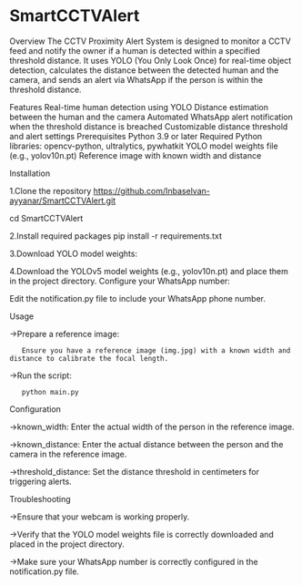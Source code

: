 # SmartCCTVAlert

Overview
The CCTV Proximity Alert System is designed to monitor a CCTV feed and notify the owner if a human is detected within a specified threshold distance. It uses YOLO (You Only Look Once) for real-time object detection, calculates the distance between the detected human and the camera, and sends an alert via WhatsApp if the person is within the threshold distance.

Features
Real-time human detection using YOLO
Distance estimation between the human and the camera
Automated WhatsApp alert notification when the threshold distance is breached
Customizable distance threshold and alert settings
Prerequisites
Python 3.9 or later
Required Python libraries: opencv-python, ultralytics, pywhatkit
YOLO model weights file (e.g., yolov10n.pt)
Reference image with known width and distance

Installation

1.Clone the repository
https://github.com/Inbaselvan-ayyanar/SmartCCTVAlert.git

cd SmartCCTVAlert

2.Install required packages
pip install -r requirements.txt

3.Download YOLO model weights:

4.Download the YOLOv5 model weights (e.g., yolov10n.pt) and place them in the project directory.
Configure your WhatsApp number:

Edit the notification.py file to include your WhatsApp phone number.

Usage

->Prepare a reference image:

       Ensure you have a reference image (img.jpg) with a known width and distance to calibrate the focal length.

->Run the script:
       
       python main.py
       

Configuration

->known_width: Enter the actual width of the person in the reference image.

->known_distance: Enter the actual distance between the person and the camera in the reference image.

->threshold_distance: Set the distance threshold in centimeters for triggering alerts.

Troubleshooting

->Ensure that your webcam is working properly.

->Verify that the YOLO model weights file is correctly downloaded and placed in the project directory.

->Make sure your WhatsApp number is correctly configured in the notification.py file.
